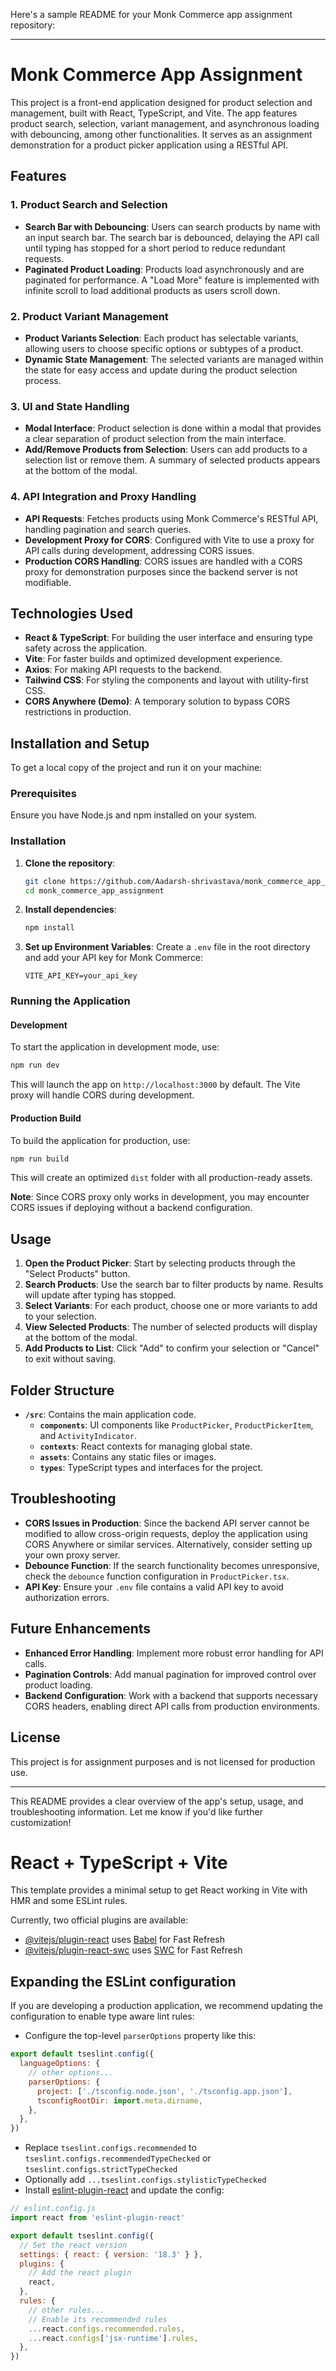 Here's a sample README for your Monk Commerce app assignment repository:

---

# Monk Commerce App Assignment

This project is a front-end application designed for product selection and management, built with React, TypeScript, and Vite. The app features product search, selection, variant management, and asynchronous loading with debouncing, among other functionalities. It serves as an assignment demonstration for a product picker application using a RESTful API.

## Features

### 1. Product Search and Selection
- **Search Bar with Debouncing**: Users can search products by name with an input search bar. The search bar is debounced, delaying the API call until typing has stopped for a short period to reduce redundant requests.
- **Paginated Product Loading**: Products load asynchronously and are paginated for performance. A "Load More" feature is implemented with infinite scroll to load additional products as users scroll down.

### 2. Product Variant Management
- **Product Variants Selection**: Each product has selectable variants, allowing users to choose specific options or subtypes of a product.
- **Dynamic State Management**: The selected variants are managed within the state for easy access and update during the product selection process.

### 3. UI and State Handling
- **Modal Interface**: Product selection is done within a modal that provides a clear separation of product selection from the main interface.
- **Add/Remove Products from Selection**: Users can add products to a selection list or remove them. A summary of selected products appears at the bottom of the modal.

### 4. API Integration and Proxy Handling
- **API Requests**: Fetches products using Monk Commerce's RESTful API, handling pagination and search queries.
- **Development Proxy for CORS**: Configured with Vite to use a proxy for API calls during development, addressing CORS issues.
- **Production CORS Handling**: CORS issues are handled with a CORS proxy for demonstration purposes since the backend server is not modifiable.

## Technologies Used
- **React & TypeScript**: For building the user interface and ensuring type safety across the application.
- **Vite**: For faster builds and optimized development experience.
- **Axios**: For making API requests to the backend.
- **Tailwind CSS**: For styling the components and layout with utility-first CSS.
- **CORS Anywhere (Demo)**: A temporary solution to bypass CORS restrictions in production.

## Installation and Setup

To get a local copy of the project and run it on your machine:

### Prerequisites

Ensure you have Node.js and npm installed on your system.

### Installation

1. **Clone the repository**:
   ```bash
   git clone https://github.com/Aadarsh-shrivastava/monk_commerce_app_assignment.git
   cd monk_commerce_app_assignment
   ```

2. **Install dependencies**:
   ```bash
   npm install
   ```

3. **Set up Environment Variables**:
   Create a `.env` file in the root directory and add your API key for Monk Commerce:
   ```plaintext
   VITE_API_KEY=your_api_key
   ```

### Running the Application

#### Development
To start the application in development mode, use:
```bash
npm run dev
```
This will launch the app on `http://localhost:3000` by default. The Vite proxy will handle CORS during development.

#### Production Build
To build the application for production, use:
```bash
npm run build
```
This will create an optimized `dist` folder with all production-ready assets.

**Note**: Since CORS proxy only works in development, you may encounter CORS issues if deploying without a backend configuration.

## Usage

1. **Open the Product Picker**: Start by selecting products through the "Select Products" button.
2. **Search Products**: Use the search bar to filter products by name. Results will update after typing has stopped.
3. **Select Variants**: For each product, choose one or more variants to add to your selection.
4. **View Selected Products**: The number of selected products will display at the bottom of the modal.
5. **Add Products to List**: Click "Add" to confirm your selection or "Cancel" to exit without saving.

## Folder Structure

- **`/src`**: Contains the main application code.
  - **`components`**: UI components like `ProductPicker`, `ProductPickerItem`, and `ActivityIndicator`.
  - **`contexts`**: React contexts for managing global state.
  - **`assets`**: Contains any static files or images.
  - **`types`**: TypeScript types and interfaces for the project.

## Troubleshooting

- **CORS Issues in Production**: Since the backend API server cannot be modified to allow cross-origin requests, deploy the application using CORS Anywhere or similar services. Alternatively, consider setting up your own proxy server.
- **Debounce Function**: If the search functionality becomes unresponsive, check the `debounce` function configuration in `ProductPicker.tsx`.
- **API Key**: Ensure your `.env` file contains a valid API key to avoid authorization errors.

## Future Enhancements

- **Enhanced Error Handling**: Implement more robust error handling for API calls.
- **Pagination Controls**: Add manual pagination for improved control over product loading.
- **Backend Configuration**: Work with a backend that supports necessary CORS headers, enabling direct API calls from production environments.

## License

This project is for assignment purposes and is not licensed for production use.

---

This README provides a clear overview of the app's setup, usage, and troubleshooting information. Let me know if you'd like further customization!



# React + TypeScript + Vite

This template provides a minimal setup to get React working in Vite with HMR and some ESLint rules.

Currently, two official plugins are available:

- [@vitejs/plugin-react](https://github.com/vitejs/vite-plugin-react/blob/main/packages/plugin-react/README.md) uses [Babel](https://babeljs.io/) for Fast Refresh
- [@vitejs/plugin-react-swc](https://github.com/vitejs/vite-plugin-react-swc) uses [SWC](https://swc.rs/) for Fast Refresh

## Expanding the ESLint configuration

If you are developing a production application, we recommend updating the configuration to enable type aware lint rules:

- Configure the top-level `parserOptions` property like this:

```js
export default tseslint.config({
  languageOptions: {
    // other options...
    parserOptions: {
      project: ['./tsconfig.node.json', './tsconfig.app.json'],
      tsconfigRootDir: import.meta.dirname,
    },
  },
})
```

- Replace `tseslint.configs.recommended` to `tseslint.configs.recommendedTypeChecked` or `tseslint.configs.strictTypeChecked`
- Optionally add `...tseslint.configs.stylisticTypeChecked`
- Install [eslint-plugin-react](https://github.com/jsx-eslint/eslint-plugin-react) and update the config:

```js
// eslint.config.js
import react from 'eslint-plugin-react'

export default tseslint.config({
  // Set the react version
  settings: { react: { version: '18.3' } },
  plugins: {
    // Add the react plugin
    react,
  },
  rules: {
    // other rules...
    // Enable its recommended rules
    ...react.configs.recommended.rules,
    ...react.configs['jsx-runtime'].rules,
  },
})
```

